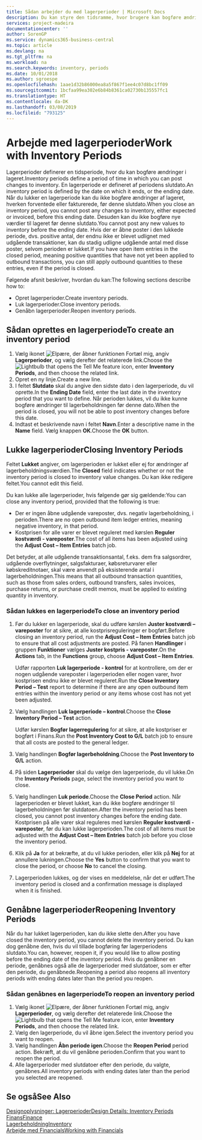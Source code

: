 ```yaml
---
title: Sådan arbejder du med lagerperioder | Microsoft Docs
description: Du kan styre den tidsramme, hvor brugere kan bogføre ændringer af lageret ved at definere lagerperioder.
services: project-madeira
documentationcenter: ''
author: SorenGP
ms.service: dynamics365-business-central
ms.topic: article
ms.devlang: na
ms.tgt_pltfrm: na
ms.workload: na
ms.search.keywords: inventory, periods
ms.date: 10/01/2018
ms.author: sgroespe
ms.openlocfilehash: 1aae1d32b86000ea8a5f867f1ee4c07d8bc1ff09
ms.sourcegitcommit: 1bcfaa99ea302e6b84b8361ca02730b135557fc1
ms.translationtype: HT
ms.contentlocale: da-DK
ms.lasthandoff: 03/08/2019
ms.locfileid: "793125"
---
```

# <a name="work-with-inventory-periods"></a><span data-ttu-id="2aeb2-103">Arbejde med lagerperioder</span><span class="sxs-lookup"><span data-stu-id="2aeb2-103">Work with Inventory Periods</span></span>
<span data-ttu-id="2aeb2-104">Lagerperioder definerer en tidsperiode, hvor du kan bogføre ændringer i lageret.</span><span class="sxs-lookup"><span data-stu-id="2aeb2-104">Inventory periods define a period of time in which you can post changes to inventory.</span></span> <span data-ttu-id="2aeb2-105">En lagerperiode er defineret af periodens slutdato.</span><span class="sxs-lookup"><span data-stu-id="2aeb2-105">An inventory period is defined by the date on which it ends, or the ending date.</span></span> <span data-ttu-id="2aeb2-106">Når du lukker en lagerperiode kan du ikke bogføre ændringer af lageret, hverken forventede eller fakturerede, før denne slutdato.</span><span class="sxs-lookup"><span data-stu-id="2aeb2-106">When you close an inventory period, you cannot post any changes to inventory, either expected or invoiced, before this ending date.</span></span> <span data-ttu-id="2aeb2-107">Desuden kan du ikke bogføre nye værdier til lageret før denne slutdato.</span><span class="sxs-lookup"><span data-stu-id="2aeb2-107">You cannot post any new values to inventory before the ending date.</span></span> <span data-ttu-id="2aeb2-108">Hvis der er åbne poster i den lukkede periode, dvs. positive antal, der endnu ikke er blevet udlignet med udgående transaktioner, kan du stadig udligne udgående antal med disse poster, selvom perioden er lukket.</span><span class="sxs-lookup"><span data-stu-id="2aeb2-108">If you have open item entries in the closed period, meaning positive quantities that have not yet been applied to outbound transactions, you can still apply outbound quantities to these entries, even if the period is closed.</span></span>  

<span data-ttu-id="2aeb2-109">Følgende afsnit beskriver, hvordan du kan:</span><span class="sxs-lookup"><span data-stu-id="2aeb2-109">The following sections describe how to:</span></span>  

* <span data-ttu-id="2aeb2-110">Opret lagerperioder.</span><span class="sxs-lookup"><span data-stu-id="2aeb2-110">Create inventory periods.</span></span>  
* <span data-ttu-id="2aeb2-111">Luk lagerperioder.</span><span class="sxs-lookup"><span data-stu-id="2aeb2-111">Close inventory periods.</span></span>  
* <span data-ttu-id="2aeb2-112">Genåbn lagerperioder.</span><span class="sxs-lookup"><span data-stu-id="2aeb2-112">Reopen inventory periods.</span></span>  

## <a name="to-create-an-inventory-period"></a><span data-ttu-id="2aeb2-113">Sådan oprettes en lagerperiode</span><span class="sxs-lookup"><span data-stu-id="2aeb2-113">To create an inventory period</span></span>  
1. <span data-ttu-id="2aeb2-114">Vælg ikonet ![Elpære, der åbner funktionen Fortæl mig](media/ui-search/search_small.png "Fortæl mig, hvad du vil foretage dig"), angiv **Lagerperioder**, og vælg derefter det relaterede link.</span><span class="sxs-lookup"><span data-stu-id="2aeb2-114">Choose the ![Lightbulb that opens the Tell Me feature](media/ui-search/search_small.png "Tell me what you want to do") icon, enter **Inventory Periods**, and then choose the related link.</span></span>  
2. <span data-ttu-id="2aeb2-115">Opret en ny linje.</span><span class="sxs-lookup"><span data-stu-id="2aeb2-115">Create a new line.</span></span>  
3. <span data-ttu-id="2aeb2-116">I feltet **Slutdato** skal du angive den sidste dato i den lagerperiode, du vil oprette.</span><span class="sxs-lookup"><span data-stu-id="2aeb2-116">In the **Ending Date** field, enter the last date in the inventory period that you want to define.</span></span> <span data-ttu-id="2aeb2-117">Når perioden lukkes, vil du ikke kunne bogføre ændringer til lagerbeholdningen før denne dato.</span><span class="sxs-lookup"><span data-stu-id="2aeb2-117">When the period is closed, you will not be able to post inventory changes before this date.</span></span>  
4. <span data-ttu-id="2aeb2-118">Indtast et beskrivende navn i feltet **Navn**.</span><span class="sxs-lookup"><span data-stu-id="2aeb2-118">Enter a descriptive name in the **Name** field.</span></span> <span data-ttu-id="2aeb2-119">Vælg knappen **OK**.</span><span class="sxs-lookup"><span data-stu-id="2aeb2-119">Choose the **OK** button.</span></span>  

## <a name="closing-inventory-periods"></a><span data-ttu-id="2aeb2-120">Lukke lagerperioder</span><span class="sxs-lookup"><span data-stu-id="2aeb2-120">Closing Inventory Periods</span></span>  
<span data-ttu-id="2aeb2-121">Feltet **Lukket** angiver, om lagerperioden er lukket eller ej for ændringer af lagerbeholdningsværdien.</span><span class="sxs-lookup"><span data-stu-id="2aeb2-121">The **Closed** field indicates whether or not the inventory period is closed to inventory value changes.</span></span> <span data-ttu-id="2aeb2-122">Du kan ikke redigere feltet.</span><span class="sxs-lookup"><span data-stu-id="2aeb2-122">You cannot edit this field.</span></span>  

<span data-ttu-id="2aeb2-123">Du kan lukke alle lagerperioder, hvis følgende gør sig gældende:</span><span class="sxs-lookup"><span data-stu-id="2aeb2-123">You can close any inventory period, provided that the following is true:</span></span>  

* <span data-ttu-id="2aeb2-124">Der er ingen åbne udgående vareposter, dvs. negativ lagerbeholdning, i perioden.</span><span class="sxs-lookup"><span data-stu-id="2aeb2-124">There are no open outbound item ledger entries, meaning negative inventory, in that period.</span></span>  
* <span data-ttu-id="2aeb2-125">Kostprisen for alle varer er blevet reguleret med kørslen **Reguler kostværdi - vareposter**.</span><span class="sxs-lookup"><span data-stu-id="2aeb2-125">The cost of all items has been adjusted using the **Adjust Cost – Item Entries** batch job.</span></span>  

<span data-ttu-id="2aeb2-126">Det betyder, at alle udgående transaktionsantal, f.eks. dem fra salgsordrer, udgående overflytninger, salgsfakturaer, købsreturvarer eller købskreditnotaer, skal være anvendt på eksisterende antal i lagerbeholdningen.</span><span class="sxs-lookup"><span data-stu-id="2aeb2-126">This means that all outbound transaction quantities, such as those from sales orders, outbound transfers, sales invoices, purchase returns, or purchase credit memos, must be applied to existing quantity in inventory.</span></span>  

### <a name="to-close-an-inventory-period"></a><span data-ttu-id="2aeb2-127">Sådan lukkes en lagerperiode</span><span class="sxs-lookup"><span data-stu-id="2aeb2-127">To close an inventory period</span></span>  
1. <span data-ttu-id="2aeb2-128">Før du lukker en lagerperiode, skal du udføre kørslen **Juster kostværdi – vareposter** for at sikre, at alle kostprisreguleringer er bogført.</span><span class="sxs-lookup"><span data-stu-id="2aeb2-128">Before closing an inventory period, run the **Adjust Cost – Item Entries** batch job to ensure that all cost adjustments are posted.</span></span> <span data-ttu-id="2aeb2-129">På fanen **Handlinger** i gruppen **Funktioner** vælges **Juster kostpris - vareposter**.</span><span class="sxs-lookup"><span data-stu-id="2aeb2-129">On the **Actions** tab, in the **Functions** group, choose **Adjust Cost – Item Entries**.</span></span>  

     <span data-ttu-id="2aeb2-130">Udfør rapporten **Luk lagerperiode - kontrol** for at kontrollere, om der er nogen udgående vareposter i lagerperioden eller nogen varer, hvor kostprisen endnu ikke er blevet reguleret.</span><span class="sxs-lookup"><span data-stu-id="2aeb2-130">Run the **Close Inventory Period – Test** report to determine if there are any open outbound item entries within the inventory period or any items whose cost has not yet been adjusted.</span></span>  
2. <span data-ttu-id="2aeb2-131">Vælg handlingen **Luk lagerperiode – kontrol**.</span><span class="sxs-lookup"><span data-stu-id="2aeb2-131">Choose the **Close Inventory Period – Test** action.</span></span>  

     <span data-ttu-id="2aeb2-132">Udfør kørslen **Bogfør lagerregulering** for at sikre, at alle kostpriser er bogført i Finans.</span><span class="sxs-lookup"><span data-stu-id="2aeb2-132">Run the **Post Inventory Cost to G/L** batch job to ensure that all costs are posted to the general ledger.</span></span>  
3. <span data-ttu-id="2aeb2-133">Vælg handlingen **Bogfør lagerbeholdning**.</span><span class="sxs-lookup"><span data-stu-id="2aeb2-133">Choose the **Post Inventory to G/L** action.</span></span>  
4. <span data-ttu-id="2aeb2-134">På siden **Lagerperioder** skal du vælge den lagerperiode, du vil lukke.</span><span class="sxs-lookup"><span data-stu-id="2aeb2-134">On the **Inventory Periods** page, select the inventory period you want to close.</span></span>  
5. <span data-ttu-id="2aeb2-135">Vælg handlingen **Luk periode**.</span><span class="sxs-lookup"><span data-stu-id="2aeb2-135">Choose the **Close Period** action.</span></span> <span data-ttu-id="2aeb2-136">Når lagerperioden er blevet lukket, kan du ikke bogføre ændringer til lagerbeholdningen før slutdatoen.</span><span class="sxs-lookup"><span data-stu-id="2aeb2-136">After the inventory period has been closed, you cannot post inventory changes before the ending date.</span></span> <span data-ttu-id="2aeb2-137">Kostprisen på alle varer skal reguleres med kørslen **Reguler kostværdi - vareposter**, før du kan lukke lagerperioden.</span><span class="sxs-lookup"><span data-stu-id="2aeb2-137">The cost of all items must be adjusted with the **Adjust Cost – Item Entries** batch job before you close the inventory period.</span></span>  
6. <span data-ttu-id="2aeb2-138">Klik på **Ja** for at bekræfte, at du vil lukke perioden, eller klik på **Nej** for at annullere lukningen.</span><span class="sxs-lookup"><span data-stu-id="2aeb2-138">Choose the **Yes** button to confirm that you want to close the period, or choose **No** to cancel the closing.</span></span>  
7. <span data-ttu-id="2aeb2-139">Lagerperioden lukkes, og der vises en meddelelse, når det er udført.</span><span class="sxs-lookup"><span data-stu-id="2aeb2-139">The inventory period is closed and a confirmation message is displayed when it is finished.</span></span>  

## <a name="reopening-inventory-periods"></a><span data-ttu-id="2aeb2-140">Genåbne lagerperioder</span><span class="sxs-lookup"><span data-stu-id="2aeb2-140">Reopening Inventory Periods</span></span>  
<span data-ttu-id="2aeb2-141">Når du har lukket lagerperioden, kan du ikke slette den.</span><span class="sxs-lookup"><span data-stu-id="2aeb2-141">After you have closed the inventory period, you cannot delete the inventory period.</span></span> <span data-ttu-id="2aeb2-142">Du kan dog genåbne den, hvis du vil tillade bogføring før lagerperiodens slutdato.</span><span class="sxs-lookup"><span data-stu-id="2aeb2-142">You can, however, reopen it, if you would like to allow posting before the ending date of the inventory period.</span></span> <span data-ttu-id="2aeb2-143">Hvis du genåbner en periode, genåbnes også alle de lagerperioder med slutdatoer, som er efter den periode, du genåbnede.</span><span class="sxs-lookup"><span data-stu-id="2aeb2-143">Reopening a period also reopens all inventory periods with ending dates later than the period you reopen.</span></span>  

### <a name="to-reopen-an-inventory-period"></a><span data-ttu-id="2aeb2-144">Sådan genåbnes en lagerperiode</span><span class="sxs-lookup"><span data-stu-id="2aeb2-144">To reopen an inventory period</span></span>  
1. <span data-ttu-id="2aeb2-145">Vælg ikonet ![Elpære, der åbner funktionen Fortæl mig](media/ui-search/search_small.png "Fortæl mig, hvad du vil foretage dig"), angiv **Lagerperioder**, og vælg derefter det relaterede link.</span><span class="sxs-lookup"><span data-stu-id="2aeb2-145">Choose the ![Lightbulb that opens the Tell Me feature](media/ui-search/search_small.png "Tell me what you want to do") icon, enter **Inventory Periods**, and then choose the related link.</span></span>  
2. <span data-ttu-id="2aeb2-146">Vælg den lagerperiode, du vil åbne igen.</span><span class="sxs-lookup"><span data-stu-id="2aeb2-146">Select the inventory period you want to reopen.</span></span>  
3. <span data-ttu-id="2aeb2-147">Vælg handlingen **Åbn periode igen**.</span><span class="sxs-lookup"><span data-stu-id="2aeb2-147">Choose the **Reopen Period** period action.</span></span> <span data-ttu-id="2aeb2-148">Bekræft, at du vil genåbne perioden.</span><span class="sxs-lookup"><span data-stu-id="2aeb2-148">Confirm that you want to reopen the period.</span></span>  
4. <span data-ttu-id="2aeb2-149">Alle lagerperioder med slutdatoer efter den periode, du valgte, genåbnes.</span><span class="sxs-lookup"><span data-stu-id="2aeb2-149">All inventory periods with ending dates later than the period you selected are reopened.</span></span>  

## <a name="see-also"></a><span data-ttu-id="2aeb2-150">Se også</span><span class="sxs-lookup"><span data-stu-id="2aeb2-150">See Also</span></span>  
[<span data-ttu-id="2aeb2-151">Designoplysninger: Lagerperioder</span><span class="sxs-lookup"><span data-stu-id="2aeb2-151">Design Details: Inventory Periods</span></span>](design-details-inventory-periods.md)  
[<span data-ttu-id="2aeb2-152">Finans</span><span class="sxs-lookup"><span data-stu-id="2aeb2-152">Finance</span></span>](finance.md)  
[<span data-ttu-id="2aeb2-153">Lagerbeholdning</span><span class="sxs-lookup"><span data-stu-id="2aeb2-153">Inventory</span></span>](inventory-manage-inventory.md)  
[<span data-ttu-id="2aeb2-154">Arbejde med Financials</span><span class="sxs-lookup"><span data-stu-id="2aeb2-154">Working with Financials</span></span>](ui-work-product.md)
